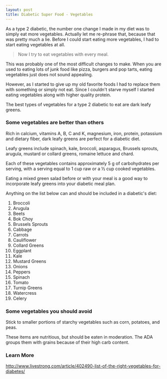 ```yaml
---
layout: post
title: Diabetic Super Food - Vegetables
---
```


As a type 2 diabetic, the number one change I made in my diet was to simply eat
more vegetables.  Actually let me re-phrase that, because that was pretty much 
a lie.  Before I could start eating more vegetables, I had to start eating 
vegetables at all.

> Now I try to eat vegetables with every meal.

 This was probably one of the most difficult changes to make.  When you are used to
 eating lots of junk food like pizza, burgers and pop tarts, eating vegetables just
 does not sound appealing.
 
 However, as I started to give up my old favorite foods I had to replace them with
 something or simply not eat.  Since I couldn't starve myself I started eating 
 vegetables along with higher quality protein.
 
 The best types of vegetables for a type 2 diabetic to eat are dark leafy greens.

### Some vegetables are better than others 
 
Rich in calcium, vitamins A, B, C and K, magnesium, iron, protein, potassium and dietary fiber, dark leafy greens are perfect for a diabetic diet. 

Leafy greens include spinach, kale, broccoli, asparagus, Brussels sprouts, arugula, mustard or collard greens, romaine lettuce and chard. 

Each of these vegetables contains approximately 5 g of carbohydrates per serving, with a serving equal to 1 cup raw or a ½ cup cooked vegetables. 

Eating a mixed green salad before or with your meal is a good way to incorporate leafy greens into your diabetic meal plan.

Anything on the list below can and should be included in a diabetic's diet:

1. Broccoli 
2. Arugula 
3. Beets 
4. Bok Choy 
5. Brussels Sprouts 
6. Cabbage 
7. Carrots 
8. Cauliflower 
9. Collard Greens
10. Eggplant 
11. Kale 
12. Mustard Greens
13. Onions
14. Peppers 
15. Spinach 
16. Tomato 
17. Turnip Greens 
18. Watercress 
19.  Celery

### Some vegetables you should avoid

Stick to smaller portions of starchy vegetables such as corn, potatoes, and peas. 

These items are nutritious, but should be eaten in moderation. The ADA groups them with grains because of their high carb content.

### Learn More

http://www.livestrong.com/article/402490-list-of-the-right-vegetables-for-diabetes/